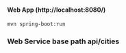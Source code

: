 #### Web App  (http://localhost:8080/)
```
mvn spring-boot:run
```

### Web Service base path api/cities
